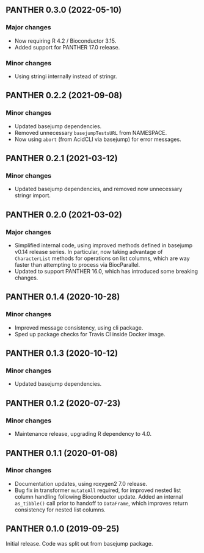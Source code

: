 ## PANTHER 0.3.0 (2022-05-10)

### Major changes

- Now requiring R 4.2 / Bioconductor 3.15.
- Added support for PANTHER 17.0 release.

### Minor changes

- Using stringi internally instead of stringr.

## PANTHER 0.2.2 (2021-09-08)

### Minor changes

- Updated basejump dependencies.
- Removed unnecessary `basejumpTestsURL` from NAMESPACE.
- Now using `abort` (from AcidCLI via basejump) for error messages.

## PANTHER 0.2.1 (2021-03-12)

### Minor changes

- Updated basejump dependencies, and removed now unnecessary stringr import.

## PANTHER 0.2.0 (2021-03-02)

### Major changes

- Simplified internal code, using improved methods defined in basejump v0.14
  release series. In particular, now taking advantage of `CharacterList`
  methods for operations on list columns, which are way faster than attempting
  to process via BiocParallel.
- Updated to support PANTHER 16.0, which has introduced some breaking changes.

## PANTHER 0.1.4 (2020-10-28)

### Minor changes

- Improved message consistency, using cli package.
- Sped up package checks for Travis CI inside Docker image.

## PANTHER 0.1.3 (2020-10-12)

### Minor changes

- Updated basejump dependencies.

## PANTHER 0.1.2 (2020-07-23)

### Minor changes

- Maintenance release, upgrading R dependency to 4.0.

## PANTHER 0.1.1 (2020-01-08)

### Minor changes

- Documentation updates, using roxygen2 7.0 release.
- Bug fix in transformer `mutateAll` required, for improved nested list column
  handling following Bioconductor update. Added an internal `as_tibble()` call
  prior to handoff to `DataFrame`, which improves return consistency for nested
  list columns.

## PANTHER 0.1.0 (2019-09-25)

Initial release. Code was split out from basejump package.
